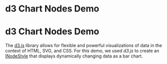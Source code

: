 <!--
 //////////////////////////////////////////////////////////////////////////////
 // @license
 // This file is part of yFiles for HTML 2.6.
 // Use is subject to license terms.
 //
 // Copyright (c) 2000-2023 by yWorks GmbH, Vor dem Kreuzberg 28,
 // 72070 Tuebingen, Germany. All rights reserved.
 //
 //////////////////////////////////////////////////////////////////////////////
-->
# d3 Chart Nodes Demo

# d3 Chart Nodes Demo

The [d3.js](https://d3js.org/) library allows for flexible and powerful visualizations of data in the context of HTML, SVG, and CSS. For this demo, we used _d3.js_ to create an [INodeStyle](https://docs.yworks.com/yfileshtml/#/api/INodeStyle) that displays dynamically changing data as a bar chart.
